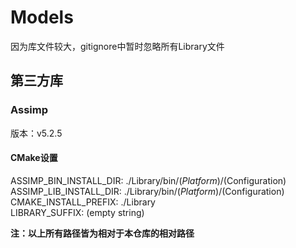 # Models

因为库文件较大，gitignore中暂时忽略所有Library文件

## 第三方库

### Assimp

版本：v5.2.5

#### CMake设置

ASSIMP_BIN_INSTALL_DIR: ./Library/bin/$(Platform)/$(Configuration)  
ASSIMP_LIB_INSTALL_DIR: ./Library/bin/$(Platform)/$(Configuration)  
CMAKE_INSTALL_PREFIX: ./Library  
LIBRARY_SUFFIX: (empty string)  

**注：以上所有路径皆为相对于本仓库的相对路径**
